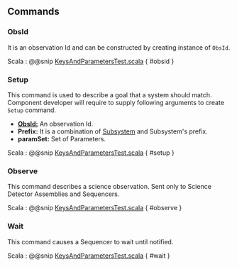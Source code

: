 ## Commands

### ObsId

It is an observation Id and can be constructed by creating instance of `ObsId`. 

Scala
:   @@snip [KeysAndParametersTest.scala](../../../../../examples/src/test/scala/csw/services/messages/CommandsTest.scala) { #obsid }

### Setup

This command is used to describe a goal that a system should match. Component developer will require to supply following arguments to create `Setup` command.

 * **[ObsId:](commands.html#ObsId)**  An observation Id.
 * **Prefix:** It is a combination of [Subsystem](subsystem.html) and Subsystem's prefix.
 * **paramSet:** Set of Parameters.
 
Scala
:   @@snip [KeysAndParametersTest.scala](../../../../../examples/src/test/scala/csw/services/messages/CommandsTest.scala) { #setup }
 
 
### Observe
This command describes a science observation. Sent only to Science Detector Assemblies and Sequencers.

Scala
:   @@snip [KeysAndParametersTest.scala](../../../../../examples/src/test/scala/csw/services/messages/CommandsTest.scala) { #observe }

### Wait
This command causes a Sequencer to wait until notified.

Scala
:   @@snip [KeysAndParametersTest.scala](../../../../../examples/src/test/scala/csw/services/messages/CommandsTest.scala) { #wait }

